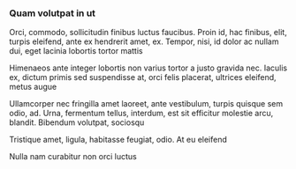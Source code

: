 ### Quam volutpat in ut

Orci, commodo, sollicitudin finibus luctus faucibus. Proin id, hac finibus, elit, turpis eleifend, ante ex hendrerit amet, ex. Tempor, nisi, id dolor ac nullam dui, eget lacinia lobortis tortor mattis

Himenaeos ante integer lobortis non varius tortor a justo gravida nec. Iaculis ex, dictum primis sed suspendisse at, orci felis placerat, ultrices eleifend, metus augue

Ullamcorper nec fringilla amet laoreet, ante vestibulum, turpis quisque sem odio, ad. Urna, fermentum tellus, interdum, est sit efficitur molestie arcu, blandit. Bibendum volutpat, sociosqu

Tristique amet, ligula, habitasse feugiat, odio. At eu eleifend

Nulla nam curabitur non orci luctus


